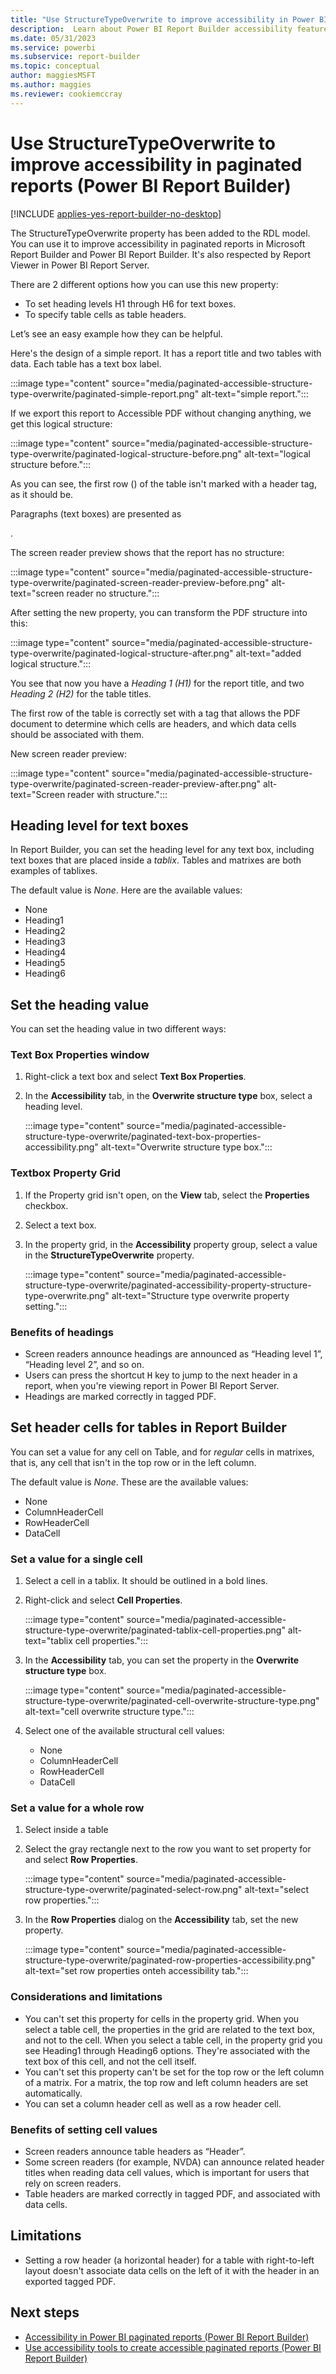 ```yaml
---
title: "Use StructureTypeOverwrite to improve accessibility in Power BI paginated reports | Microsoft Docs"
description:  Learn about Power BI Report Builder accessibility features that help you create a paginated report that's inclusive and usable by all.
ms.date: 05/31/2023
ms.service: powerbi
ms.subservice: report-builder
ms.topic: conceptual
author: maggiesMSFT
ms.author: maggies
ms.reviewer: cookiemccray
---
```

# Use StructureTypeOverwrite to improve accessibility in paginated reports (Power BI Report Builder)

[!INCLUDE [applies-yes-report-builder-no-desktop](../../includes/applies-yes-report-builder-no-desktop.md)] 

The StructureTypeOverwrite property has been added to the RDL model. You can use it to improve accessibility in paginated reports in Microsoft Report Builder and Power BI Report Builder. It's also respected by Report Viewer in Power BI Report Server. 

There are 2 different options how you can use this new property:

- To set heading levels H1 through H6 for text boxes.
- To specify table cells as table headers.  

Let’s see an easy example how they can be helpful.  

Here's the design of a simple report. It has a report title and two tables with data. Each table has a text box label.  

:::image type="content" source="media/paginated-accessible-structure-type-overwrite/paginated-simple-report.png" alt-text="simple report.":::

If we export this report to Accessible PDF without changing anything, we get this logical structure:  

:::image type="content" source="media/paginated-accessible-structure-type-overwrite/paginated-logical-structure-before.png" alt-text="logical structure before.":::

As you can see, the first row (<TR>) of the table isn't marked with a <TH> header tag, as it should be.  

Paragraphs (text boxes) are presented as <P>.

The screen reader preview shows that the report has no structure:  

:::image type="content" source="media/paginated-accessible-structure-type-overwrite/paginated-screen-reader-preview-before.png" alt-text="screen reader no structure.":::

After setting the new property, you can transform the PDF structure into this:  

:::image type="content" source="media/paginated-accessible-structure-type-overwrite/paginated-logical-structure-after.png" alt-text="added logical structure.":::

You see that now you have a *Heading 1 (H1)* for the report title, and two *Heading 2 (H2)* for the table titles.

The first row of the table is correctly set with a <TH> tag that allows the PDF document to determine which cells are headers, and which data cells should be associated with them.  

New screen reader preview:  

:::image type="content" source="media/paginated-accessible-structure-type-overwrite/paginated-screen-reader-preview-after.png" alt-text="Screen reader with structure.":::

## Heading level for text boxes 

In Report Builder, you can set the heading level for any text box, including text boxes that are placed inside a *tablix*. Tables and matrixes are both examples of tablixes.

The default value is *None*. Here are the available values:  

- None  
- Heading1 
- Heading2 
- Heading3 
- Heading4 
- Heading5 
- Heading6 

## Set the heading value

You can set the heading value in two different ways:  

### Text Box Properties window

1. Right-click a text box and select **Text Box Properties**.  
1. In the **Accessibility** tab, in the **Overwrite structure type** box, select a heading level.  

    :::image type="content" source="media/paginated-accessible-structure-type-overwrite/paginated-text-box-properties-accessibility.png" alt-text="Overwrite structure type box.":::

### Textbox Property Grid

1. If the Property grid isn't open, on the **View** tab, select the **Properties** checkbox.
1. Select a text box.
1. In the property grid, in the **Accessibility** property group, select a value in the **StructureTypeOverwrite** property.  

    :::image type="content" source="media/paginated-accessible-structure-type-overwrite/paginated-accessibility-property-structure-type-overwrite.png" alt-text="Structure type overwrite property setting.":::

### Benefits of headings

- Screen readers announce headings are announced as “Heading level 1”, “Heading level 2”, and so on.
- Users can press the shortcut <kbd>H</kbd> key to jump to the next header in a report, when you're viewing report in Power BI Report Server.
- Headings are marked correctly in tagged PDF.

## Set header cells for tables in Report Builder

You can set a value for any cell on Table, and for *regular* cells in matrixes, that is, any cell that isn't in the top row or in the left column.  

The default value is *None*. These are the available values:  

- None 
- ColumnHeaderCell 
- RowHeaderCell 
- DataCell 

### Set a value for a single cell

1. Select a cell in a tablix. It should be outlined in a bold lines.
1. Right-click and select **Cell Properties**.

    :::image type="content" source="media/paginated-accessible-structure-type-overwrite/paginated-tablix-cell-properties.png" alt-text="tablix cell properties.":::

1. In the **Accessibility** tab, you can set the property in the **Overwrite structure type** box.

    :::image type="content" source="media/paginated-accessible-structure-type-overwrite/paginated-cell-overwrite-structure-type.png" alt-text="cell overwrite structure type.":::

1. Select one of the available structural cell values:  

    - None
    - ColumnHeaderCell
    - RowHeaderCell
    - DataCell

### Set a value for a whole row

1. Select inside a table
1. Select the gray rectangle next to the row you want to set property for and select **Row Properties**.

    :::image type="content" source="media/paginated-accessible-structure-type-overwrite/paginated-select-row.png" alt-text="select row properties.":::

1. In the **Row Properties** dialog on the **Accessibility** tab, set the new property.

    :::image type="content" source="media/paginated-accessible-structure-type-overwrite/paginated-row-properties-accessibility.png" alt-text="set row properties onteh accessibility tab.":::

### Considerations and limitations  

- You can't set this property for cells in the property grid. When you select a table cell, the properties in the grid are related to the text box, and not to the cell. When you select a table cell, in the property grid you see Heading1 through Heading6 options. They're associated with the text box of this cell, and not the cell itself.  
- You can't set this property can't be set for the top row or the left column of a matrix. For a matrix, the top row and left column headers are set automatically.
- You can set a column header cell as well as a row header cell.  

### Benefits of setting cell values

- Screen readers announce table headers as “Header”.
- Some screen readers (for example, NVDA) can announce related header titles when reading data cell values, which is important for users that rely on screen readers. 
- Table headers are marked correctly in tagged PDF, and associated with data cells. 

## Limitations  

- Setting a row header (a horizontal header) for a table with right-to-left layout doesn't associate data cells on the left of it with the header in an exported tagged PDF.  

## Next steps

- [Accessibility in Power BI paginated reports (Power BI Report Builder)](paginated-accessibility-overview.md)
- [Use accessibility tools to create accessible paginated reports (Power BI Report Builder)](paginated-use-accessibility-tools.md)
